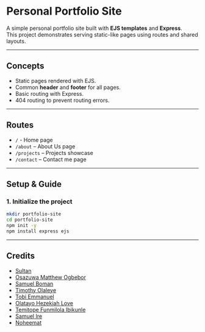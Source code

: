# Personal Portfolio Site

A simple personal portfolio site built with **EJS templates** and **Express**.  
This project demonstrates serving static-like pages using routes and shared layouts.

---

## Concepts
- Static pages rendered with EJS.
- Common **header** and **footer** for all pages.
- Basic routing with Express.
- 404 routing to prevent routing errors.

---

## Routes
- `/` - Home page
- `/about` – About Us page
- `/projects` – Projects showcase
- `/contact` – Contact me page

---

## Setup & Guide

### 1. Initialize the project
```bash
mkdir portfolio-site
cd portfolio-site
npm init -y
npm install express ejs
```

---

## Credits

- [Sultan](https://github.com/Abdussalam-Sultan) 
- [Osazuwa Matthew Ogbebor](https://github.com/osazuwamatthewogbebor) 
- [Samuel Boman](https://github.com/Samuelboman)
- [Timothy Olaleye](https://github.com/Folarex10)
- [Tobi Emmanuel](https://github.com/Thobiy)
- [Olatayo Hezekiah Love](https://github.com/Olatayo-ife)
- [Temitope Funmilola Ibikunle](https://github.com/Temmyibk)
- [Samuel Ire](https://github.com/samuelire)
- [Noheemat](https://github.com/Tomzyglamstore)



